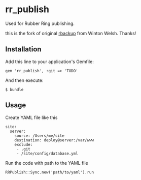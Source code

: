 # rr_publish

Used for Rubber Ring publishing.

this is the fork of original [rbackup](https://github.com/winton/rbackup) from Winton Welsh. Thanks!

## Installation

Add this line to your application's Gemfile:

    gem 'rr_publish', :git => 'TODO'

And then execute:

    $ bundle

## Usage

Create YAML file like this

    site:
      server:
        source: /Users/me/site
        destination: deploy@server:/var/www
        exclude:
         - .git
         - /site/config/database.yml

Run the code with path to the YAML file

    RRPublish::Sync.new('path/to/yaml').run
